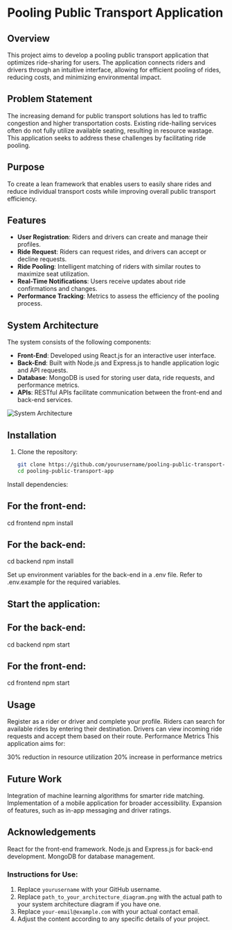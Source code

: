 # Pooling Public Transport Application

## Overview
This project aims to develop a pooling public transport application that optimizes ride-sharing for users. The application connects riders and drivers through an intuitive interface, allowing for efficient pooling of rides, reducing costs, and minimizing environmental impact.

## Problem Statement
The increasing demand for public transport solutions has led to traffic congestion and higher transportation costs. Existing ride-hailing services often do not fully utilize available seating, resulting in resource wastage. This application seeks to address these challenges by facilitating ride pooling.

## Purpose
To create a lean framework that enables users to easily share rides and reduce individual transport costs while improving overall public transport efficiency.

## Features
- **User Registration**: Riders and drivers can create and manage their profiles.
- **Ride Request**: Riders can request rides, and drivers can accept or decline requests.
- **Ride Pooling**: Intelligent matching of riders with similar routes to maximize seat utilization.
- **Real-Time Notifications**: Users receive updates about ride confirmations and changes.
- **Performance Tracking**: Metrics to assess the efficiency of the pooling process.

## System Architecture
The system consists of the following components:
- **Front-End**: Developed using React.js for an interactive user interface.
- **Back-End**: Built with Node.js and Express.js to handle application logic and API requests.
- **Database**: MongoDB is used for storing user data, ride requests, and performance metrics.
- **APIs**: RESTful APIs facilitate communication between the front-end and back-end services.

![System Architecture](path_to_your_architecture_diagram.png)

## Installation
1. Clone the repository:
   ```bash
   git clone https://github.com/yourusername/pooling-public-transport-app.git
   cd pooling-public-transport-app
Install dependencies:

## For the front-end:
cd frontend
npm install

## For the back-end:
cd backend
npm install

Set up environment variables for the back-end in a .env file. Refer to .env.example for the required variables.

## Start the application:

## For the back-end:
cd backend
npm start

## For the front-end:
cd frontend
npm start

## Usage
Register as a rider or driver and complete your profile.
Riders can search for available rides by entering their destination.
Drivers can view incoming ride requests and accept them based on their route.
Performance Metrics
This application aims for:

30% reduction in resource utilization
20% increase in performance metrics
## Future Work
Integration of machine learning algorithms for smarter ride matching.
Implementation of a mobile application for broader accessibility.
Expansion of features, such as in-app messaging and driver ratings.

## Acknowledgements
React for the front-end framework.
Node.js and Express.js for back-end development.
MongoDB for database management.


### Instructions for Use:
1. Replace `yourusername` with your GitHub username.
2. Replace `path_to_your_architecture_diagram.png` with the actual path to your system architecture diagram if you have one.
3. Replace `your-email@example.com` with your actual contact email.
4. Adjust the content according to any specific details of your project.

